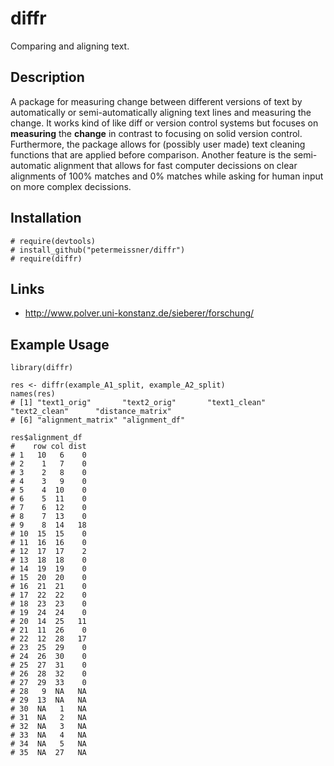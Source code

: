 # diffr 
Comparing and aligning text.

## Description


A package for measuring change between different versions of text by automatically
or semi-automatically aligning text lines and measuring the change. It works kind of like diff
or version control systems but focuses on **measuring** the **change** in contrast to focusing on
solid version control. Furthermore, the package allows for (possibly user made) text cleaning
functions that are applied before comparison. Another feature is the semi-automatic alignment
that allows for fast computer decissions on clear alignments of 100% matches and 0% matches
while asking for human input on more complex decissions.
  

## Installation


    # require(devtools)
    # install_github("petermeissner/diffr")
    # require(diffr)

    
## Links

- http://www.polver.uni-konstanz.de/sieberer/forschung/


## Example Usage

    library(diffr)

    res <- diffr(example_A1_split, example_A2_split)
    names(res)
    # [1] "text1_orig"       "text2_orig"       "text1_clean"      "text2_clean"      "distance_matrix" 
    # [6] "alignment_matrix" "alignment_df"
    
    res$alignment_df
    #    row col dist
    # 1   10   6    0
    # 2    1   7    0
    # 3    2   8    0
    # 4    3   9    0
    # 5    4  10    0
    # 6    5  11    0
    # 7    6  12    0
    # 8    7  13    0
    # 9    8  14   18
    # 10  15  15    0
    # 11  16  16    0
    # 12  17  17    2
    # 13  18  18    0
    # 14  19  19    0
    # 15  20  20    0
    # 16  21  21    0
    # 17  22  22    0
    # 18  23  23    0
    # 19  24  24    0
    # 20  14  25   11
    # 21  11  26    0
    # 22  12  28   17
    # 23  25  29    0
    # 24  26  30    0
    # 25  27  31    0
    # 26  28  32    0
    # 27  29  33    0
    # 28   9  NA   NA
    # 29  13  NA   NA
    # 30  NA   1   NA
    # 31  NA   2   NA
    # 32  NA   3   NA
    # 33  NA   4   NA
    # 34  NA   5   NA
    # 35  NA  27   NA
    
    
    
    
    
    
    
    
    
    
    
    
    
